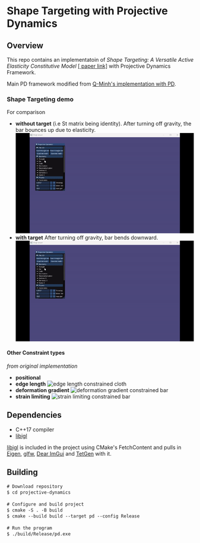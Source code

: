 # Shape Targeting with Projective Dynamics
## Overview

This repo contains an implementatoin of *Shape Targeting: A Versatile Active Elasticity Constitutive Model* [[ paper link]](https://history.siggraph.org/wp-content/uploads/2022/08/2020-Talks-Klar_Shape-Targeting-A-Versatile-Active-Elasticity-Constitutive-Model.pdf) 
with Projective Dynamics Framework.

Main PD framework modified from [Q-Minh's implementation with PD](https://github.com/Q-Minh/projective-dynamics).

### Shape Targeting demo
For comparison
-  **without target**
(i.e St matrix being identity). After turning off gravity, the bar bounces up due to elasticity.
![no target](./doc/pd-shape-targeting-no-target.gif)
-  **with target**
After turning off gravity, bar bends downward.
![with target](./doc/pd-shape-targeting-with-target.gif)

#### Other Constraint types 
*from original implementation*
-  **positional**
-  **edge length**
![edge length constrained cloth](./doc/pd-cloth-edge-length.gif)
-  **deformation gradient**
![deformation gradient constrained bar](./doc/pd-bar-deformation-gradient.gif)
-  **strain limiting**
![strain limiting constrained bar](./doc/pd-bar-strain-limiting.gif)

## Dependencies

- C++17 compiler
- [libigl](https://libigl.github.io/)

[libigl](https://libigl.github.io/) is included in the project using CMake's FetchContent and pulls in [Eigen](https://eigen.tuxfamily.org/index.php?title=Main_Page), [glfw](https://www.glfw.org/), [Dear ImGui](https://github.com/ocornut/imgui) and [TetGen](http://wias-berlin.de/software/index.jsp?id=TetGen&lang=1) with it.

## Building

```
# Download repository
$ cd projective-dynamics

# Configure and build project
$ cmake -S . -B build
$ cmake --build build --target pd --config Release

# Run the program
$ ./build/Release/pd.exe
```
